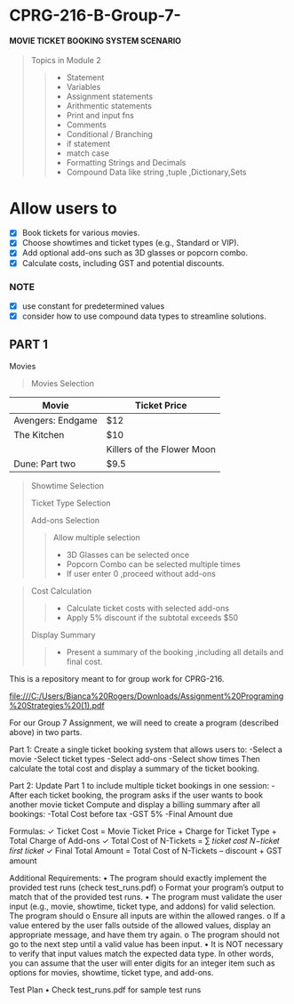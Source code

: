 # CPRG-216-B-Group-7-

#### MOVIE TICKET BOOKING SYSTEM SCENARIO

> Topics in Module 2
>> - Statement
>> - Variables
>> - Assignment statements
>> - Arithmentic statements
>> - Print and input fns
>> - Comments
>> - Conditional / Branching
>> - if statement
>> - match case
>> - Formatting Strings and Decimals
>> - Compound Data like string ,tuple ,Dictionary,Sets


# Allow users to 
-[x] Book tickets for various movies.
-[x] Choose showtimes and ticket types (e.g., Standard or VIP).
-[x] Add optional add-ons such as 3D glasses or popcorn combo.
-[x] Calculate costs, including GST and potential discounts.

### NOTE
-[x] use constant for predetermined values 
-[x] consider how to use compound data types to streamline solutions.

## PART 1

Movies
> Movies Selection 
> 
   | Movie                      | Ticket Price |
   |----------------------------|-------------|
   | Avengers: Endgame          | $12         |
   | The Kitchen                | $10         |
    | Killers of the Flower Moon | $8          |
   | Dune: Part two             | $9.5        |

> Showtime Selection
>>
> Ticket Type Selection
>>
> Add-ons Selection
>> Allow multiple selection
>> - 3D Glasses can be selected once
>> - Popcorn Combo can be selected multiple times
>> - If user enter 0 ,proceed without add-ons

> 
> Cost Calculation
>> - Calculate ticket costs with selected add-ons
>> - Apply 5% discount if the subtotal exceeds $50
>
> Display Summary 
>> - Present a summary of the booking ,including all details and final cost.









This is a repository meant to for group work for CPRG-216.

[file:///C:/Users/Bianca%20Rogers/Downloads/Assignment%20Programing%20Strategies%20(1).pdf](url)

For our Group 7 Assignment, we will need to create a program (described above) in two parts. 

Part 1:
Create a single ticket booking system that allows users to:
-Select a movie
-Select ticket types
-Select add-ons
-Select show times
Then calculate the total cost and display a summary of the ticket booking. 

Part 2:
Update Part 1 to include multiple ticket bookings in one session:
-After each ticket booking, the program asks if the user wants to book another movie
ticket
Compute and display a billing summary after all bookings:
-Total Cost before tax
-GST 5%
-Final Amount due 

Formulas:
✓ Ticket Cost = Movie Ticket Price + Charge for Ticket Type + Total Charge of Add-ons
✓ Total Cost of N-Tickets = ∑ 𝑡𝑖𝑐𝑘𝑒𝑡 𝑐𝑜𝑠𝑡 𝑁−𝑡𝑖𝑐𝑘𝑒𝑡
𝑓𝑖𝑟𝑠𝑡 𝑡𝑖𝑐𝑘𝑒𝑡
✓ Final Total Amount = Total Cost of N-Tickets – discount + GST amount

Additional Requirements:
• The program should exactly implement the provided test runs (check test_runs.pdf)
o Format your program’s output to match that of the provided test runs.
• The program must validate the user input (e.g., movie, showtime, ticket type, and addons) for valid selection. The program should
o Ensure all inputs are within the allowed ranges.
o If a value entered by the user falls outside of the allowed values, display an
appropriate message, and have them try again.
o The program should not go to the next step until a valid value has been input.
• It is NOT necessary to verify that input values match the expected data type. In other
words, you can assume that the user will enter digits for an integer item such as options
for movies, showtime, ticket type, and add-ons.

Test Plan
• Check test_runs.pdf for sample test runs
